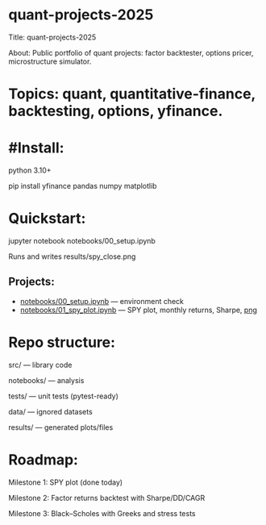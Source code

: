 # quant-projects-2025
Title: quant-projects-2025

About: Public portfolio of quant projects: factor backtester, options pricer, microstructure simulator. 

# Topics: quant, quantitative-finance, backtesting, options, yfinance.

# #Install:

python 3.10+

pip install yfinance pandas numpy matplotlib​

# Quickstart:

jupyter notebook notebooks/00_setup.ipynb

Runs and writes results/spy_close.png

## Projects:
- [notebooks/00_setup.ipynb](notebooks/00_setup.ipynb) — environment check
- [notebooks/01_spy_plot.ipynb](notebooks/01_spy_plot.ipynb) — SPY plot, monthly returns, Sharpe, [png](results/spy_plot.png)


# Repo structure:

src/ — library code

notebooks/ — analysis

tests/ — unit tests (pytest-ready)

data/ — ignored datasets

results/ — generated plots/files​

# Roadmap:

Milestone 1: SPY plot (done today)

Milestone 2: Factor returns backtest with Sharpe/DD/CAGR

Milestone 3: Black–Scholes with Greeks and stress tests
